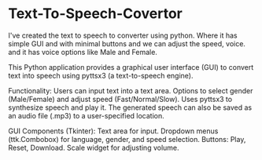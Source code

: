 # Text-To-Speech-Covertor
I've created the text to speech to converter using python. Where it has simple GUI and with minimal buttons and we can adjust the speed, voice. and it has voice options like Male and Female.

This Python application provides a graphical user interface (GUI) to convert text into speech using pyttsx3 (a text-to-speech engine).

Functionality:
Users can input text into a text area.
Options to select gender (Male/Female) and adjust speed (Fast/Normal/Slow).
Uses pyttsx3 to synthesize speech and play it.
The generated speech can also be saved as an audio file (.mp3) to a user-specified location.

GUI Components (Tkinter):
Text area for input.
Dropdown menus (ttk.Combobox) for language, gender, and speed selection.
Buttons: Play, Reset, Download.
Scale widget for adjusting volume.
